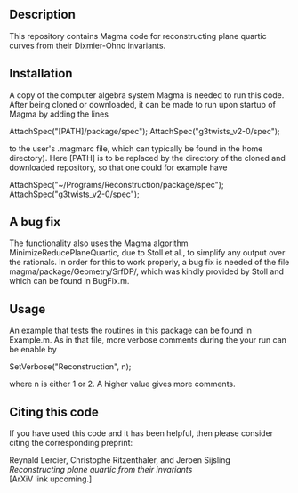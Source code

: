 Description
-----------

This repository contains Magma code for reconstructing plane quartic curves
from their Dixmier-Ohno invariants.

Installation
------------

A copy of the computer algebra system Magma is needed to run this code. After being cloned or downloaded, it can be made to run upon startup of Magma by adding the lines

AttachSpec("[PATH]/package/spec");
AttachSpec("g3twists\_v2-0/spec");

to the user's .magmarc file, which can typically be found in the home directory). Here [PATH] is to be replaced by the directory of the cloned and downloaded repository, so that one could for example have

AttachSpec("~/Programs/Reconstruction/package/spec");
AttachSpec("g3twists\_v2-0/spec");

A bug fix
---------

The functionality also uses the Magma algorithm MinimizeReducePlaneQuartic, due to Stoll et al., to simplify any output over the rationals. In order for this to work properly, a bug fix is needed of the file magma/package/Geometry/SrfDP/, which was kindly provided by Stoll and which can be found in BugFix.m.

Usage
-----

An example that tests the routines in this package can be found in Example.m. As in that file, more verbose comments during the your run can be enable by

SetVerbose("Reconstruction", n);

where n is either 1 or 2. A higher value gives more comments.

Citing this code
----------------

If you have used this code and it has been helpful, then please consider citing the corresponding preprint:

Reynald Lercier, Christophe Ritzenthaler, and Jeroen Sijsling  
*Reconstructing plane quartic from their invariants*  
[ArXiV link upcoming.]

